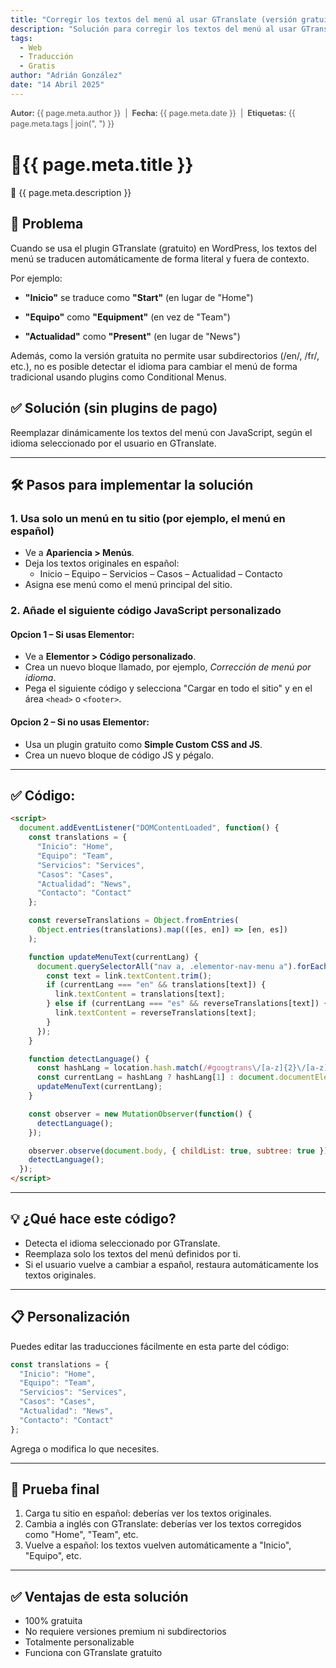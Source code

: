 ```yaml
---
title: "Corregir los textos del menú al usar GTranslate (versión gratuita)"
description: "Solución para corregir los textos del menú al usar GTranslate (versión gratuita)"
tags:
  - Web
  - Traducción
  - Gratis
author: "Adrián González"
date: "14 Abril 2025"
---
```

<div class="metadata" style="font-size: 0.9em; color: #555; margin-bottom: 0.5rem; line-height: 1.4;">
  <span><strong>Autor:</strong> {{ page.meta.author }}</span> &nbsp;|&nbsp;
  <span><strong>Fecha:</strong> {{ page.meta.date }}</span> &nbsp;|&nbsp;
  <span><strong>Etiquetas:</strong> {{ page.meta.tags | join(", ") }}</span>
</div>

# 🌟{{ page.meta.title }}

🧬 {{ page.meta.description }}

## 🧹 Problema
Cuando se usa el plugin GTranslate (gratuito) en WordPress, los textos del menú se traducen automáticamente de forma literal y fuera de contexto.

Por ejemplo:

- **"Inicio"** se traduce como **"Start"** (en lugar de "Home")

- **"Equipo"** como **"Equipment"** (en vez de "Team")

- **"Actualidad"** como **"Present"** (en lugar de "News")

Además, como la versión gratuita no permite usar subdirectorios (/en/, /fr/, etc.), no es posible detectar el idioma para cambiar el menú de forma tradicional usando plugins como Conditional Menus.

## ✅ Solución (sin plugins de pago)
Reemplazar dinámicamente los textos del menú con JavaScript, según el idioma seleccionado por el usuario en GTranslate.

---

## 🛠 Pasos para implementar la solución

### 1. Usa solo un menú en tu sitio (por ejemplo, el menú en español)
- Ve a **Apariencia > Menús**.
- Deja los textos originales en español:
  - Inicio – Equipo – Servicios – Casos – Actualidad – Contacto
- Asigna ese menú como el menú principal del sitio.

### 2. Añade el siguiente código JavaScript personalizado

#### Opcion 1 – Si usas Elementor:
- Ve a **Elementor > Código personalizado**.
- Crea un nuevo bloque llamado, por ejemplo, *Corrección de menú por idioma*.
- Pega el siguiente código y selecciona "Cargar en todo el sitio" y en el área `<head>` o `<footer>`.

#### Opcion 2 – Si no usas Elementor:
- Usa un plugin gratuito como **Simple Custom CSS and JS**.
- Crea un nuevo bloque de código JS y pégalo.

---

## ✅ Código:
```html
<script>
  document.addEventListener("DOMContentLoaded", function() {
    const translations = {
      "Inicio": "Home",
      "Equipo": "Team",
      "Servicios": "Services",
      "Casos": "Cases",
      "Actualidad": "News",
      "Contacto": "Contact"
    };

    const reverseTranslations = Object.fromEntries(
      Object.entries(translations).map(([es, en]) => [en, es])
    );

    function updateMenuText(currentLang) {
      document.querySelectorAll("nav a, .elementor-nav-menu a").forEach(link => {
        const text = link.textContent.trim();
        if (currentLang === "en" && translations[text]) {
          link.textContent = translations[text];
        } else if (currentLang === "es" && reverseTranslations[text]) {
          link.textContent = reverseTranslations[text];
        }
      });
    }

    function detectLanguage() {
      const hashLang = location.hash.match(/#googtrans\/[a-z]{2}\/[a-z]{2}/);
      const currentLang = hashLang ? hashLang[1] : document.documentElement.lang || "es";
      updateMenuText(currentLang);
    }

    const observer = new MutationObserver(function() {
      detectLanguage();
    });

    observer.observe(document.body, { childList: true, subtree: true });
    detectLanguage();
  });
</script>
```

---

## 💡 ¿Qué hace este código?
- Detecta el idioma seleccionado por GTranslate.
- Reemplaza solo los textos del menú definidos por ti.
- Si el usuario vuelve a cambiar a español, restaura automáticamente los textos originales.

---

## 📋 Personalización
Puedes editar las traducciones fácilmente en esta parte del código:

```javascript
const translations = {
  "Inicio": "Home",
  "Equipo": "Team",
  "Servicios": "Services",
  "Casos": "Cases",
  "Actualidad": "News",
  "Contacto": "Contact"
};
```
Agrega o modifica lo que necesites.

---

## 🧪 Prueba final

1. Carga tu sitio en español: deberías ver los textos originales.
2. Cambia a inglés con GTranslate: deberías ver los textos corregidos como "Home", "Team", etc.
3. Vuelve a español: los textos vuelven automáticamente a "Inicio", "Equipo", etc.

---

## ✅ Ventajas de esta solución
- 100% gratuita
- No requiere versiones premium ni subdirectorios
- Totalmente personalizable
- Funciona con GTranslate gratuito


